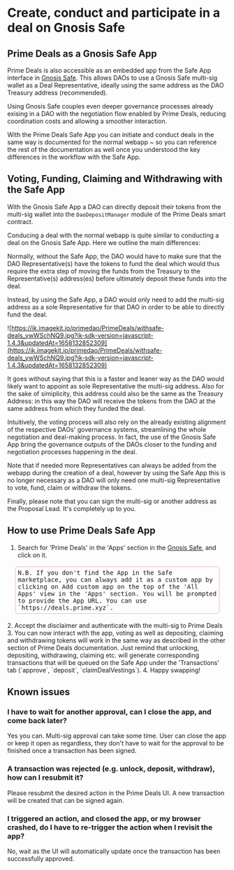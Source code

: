 # Create, conduct and participate in a deal on Gnosis Safe

## Prime Deals as a Gnosis Safe App

Prime Deals is also accessible as an embedded app from the Safe App interface in [Gnosis Safe](https://gnosis-safe.io/). This allows DAOs to use a Gnosis Safe multi-sig wallet as a Deal Representative, ideally using the same address as the DAO Treasury address (recommended).

Using Gnosis Safe couples even deeper governance processes already exising in a DAO with the negotiation flow enabled by Prime Deals, reducing coordination costs and allowing a smoother interaction.

With the Prime Deals Safe App you can initiate and conduct deals in the same way is documented for the normal webapp ~ so you can reference the rest of the documentation as well once you understood the key differences in the workflow with the Safe App.

## Voting, Funding, Claiming and Withdrawing with the Safe App
With the Gnosis Safe App a DAO can directly deposit their tokens from the multi-sig wallet into the `DaoDepositManager` module of the Prime Deals smart contract.

Conducing a deal with the normal webapp is quite similar to conducting a deal on the Gnosis Safe App. Here we outline the main differences:

Normally, without the Safe App, the DAO would have to make sure that the DAO Representative(s) have the tokens to fund the deal which would thus require the extra step of moving the funds from the Treasury to the Representative(s) address(es) before ultimately deposit these funds into the deal. 

Instead, by using the Safe App, a DAO would only need to add the multi-sig address as a sole Representative for that DAO in order to be able to directly fund the deal.

![https://ik.imagekit.io/primedao/PrimeDeals/withsafe-deals_ywWSchNQ9.jpg?ik-sdk-version=javascript-1.4.3&updatedAt=1658132852309](https://ik.imagekit.io/primedao/PrimeDeals/withsafe-deals_ywWSchNQ9.jpg?ik-sdk-version=javascript-1.4.3&updatedAt=1658132852309)

It goes without saying that this is a faster and leaner way as the DAO would likely want to appoint as sole Representative the multi-sig address. Also for the sake of simiplicity, this address could also be the same as the Treasury Address: in this way the DAO will receive the tokens from the DAO at the same address from which they funded the deal. 

Intuitively, the voting process will also rely on the already existing alignment of the respective DAOs' governance systems, streamlining the whole negotiation and deal-making process. In fact, the use of the Gnosis Safe App bring the governance outputs of the DAOs closer to the funding and negotiation processes happening in the deal.

Note that if needed more Representatives can always be added from the webapp during the creation of a deal, however by using the Safe App this is no longer necessary as a DAO will only need one multi-sig Representative to vote, fund, claim or withdraw the tokens. 

Finally, please note that you can sign the multi-sig or another address as the Proposal Lead. It's completely up to you.

## How to use Prime Deals Safe App
1. Search for 'Prime Deals' in the 'Apps' section in the [Gnosis Safe](https://gnosis-safe.io/), and click on it.
<div class="sample"; style="border: 1px solid #EBA7DA; border-radius: 5px; padding: 5px;font-family: monospace; margin: 18px;">N.B. If you don't find the App in the Safe marketplace, you can always add it as a custom app by clicking on <kbd>Add custom app</kbd> on the top of the 'All Apps' view in the 'Apps' section. You will be prompted to provide the App URL. You can use `https://deals.prime.xyz`.</div>
2. Accept the disclaimer and authenticate with the multi-sig to Prime Deals
3. You can now interact with the app, voting as well as depositing, claiming and withdrawing tokens will work in the same way as described in the other section of Prime Deals documentation. 
Just remind that unlocking, depositing, withdrawing, claiming etc. will generate corresponding transactions that will be queued on the Safe App under the 'Transactions' tab (`approve`, `deposit`, `claimDealVestings`).
4. Happy swapping!

## Known issues
### I have to wait for another approval, can I close the app, and come back later?
Yes you can. Multi-sig approval can take some time. User can close the app or keep it open as regardless, they don't have to wait for the approval to be finished once a transaction has been signed.

### A transaction was rejected (e.g. unlock, deposit, withdraw), how can I resubmit it?
Please resubmit the desired action in the Prime Deals UI. A new transaction will be created that can be signed again.

### I triggered an action, and closed the app, or my browser crashed, do I have to re-trigger the action when I revisit the app?
No, wait as the UI will automatically update once the transaction has been successfully approved.